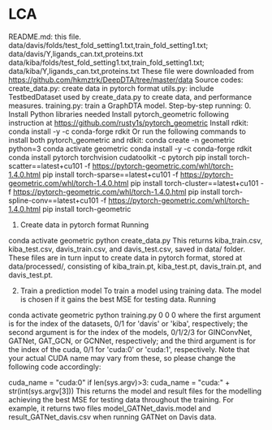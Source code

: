 # LCA
README.md: this file.
data/davis/folds/test_fold_setting1.txt,train_fold_setting1.txt; data/davis/Y,ligands_can.txt,proteins.txt data/kiba/folds/test_fold_setting1.txt,train_fold_setting1.txt; data/kiba/Y,ligands_can.txt,proteins.txt These file were downloaded from https://github.com/hkmztrk/DeepDTA/tree/master/data
Source codes:
create_data.py: create data in pytorch format
utils.py: include TestbedDataset used by create_data.py to create data, and performance measures.
training.py: train a GraphDTA model.
Step-by-step running:
0. Install Python libraries needed
Install pytorch_geometric following instruction at https://github.com/rusty1s/pytorch_geometric
Install rdkit: conda install -y -c conda-forge rdkit
Or run the following commands to install both pytorch_geometric and rdkit:
conda create -n geometric python=3
conda activate geometric
conda install -y -c conda-forge rdkit
conda install pytorch torchvision cudatoolkit -c pytorch
pip install torch-scatter==latest+cu101 -f https://pytorch-geometric.com/whl/torch-1.4.0.html
pip install torch-sparse==latest+cu101 -f https://pytorch-geometric.com/whl/torch-1.4.0.html
pip install torch-cluster==latest+cu101 -f https://pytorch-geometric.com/whl/torch-1.4.0.html
pip install torch-spline-conv==latest+cu101 -f https://pytorch-geometric.com/whl/torch-1.4.0.html
pip install torch-geometric

1. Create data in pytorch format
Running

conda activate geometric
python create_data.py
This returns kiba_train.csv, kiba_test.csv, davis_train.csv, and davis_test.csv, saved in data/ folder. These files are in turn input to create data in pytorch format, stored at data/processed/, consisting of kiba_train.pt, kiba_test.pt, davis_train.pt, and davis_test.pt.

2. Train a prediction model
To train a model using training data. The model is chosen if it gains the best MSE for testing data.
Running

conda activate geometric
python training.py 0 0 0
where the first argument is for the index of the datasets, 0/1 for 'davis' or 'kiba', respectively; the second argument is for the index of the models, 0/1/2/3 for GINConvNet, GATNet, GAT_GCN, or GCNNet, respectively; and the third argument is for the index of the cuda, 0/1 for 'cuda:0' or 'cuda:1', respectively. Note that your actual CUDA name may vary from these, so please change the following code accordingly:

cuda_name = "cuda:0"
if len(sys.argv)>3:
    cuda_name = "cuda:" + str(int(sys.argv[3])) 
This returns the model and result files for the modelling achieving the best MSE for testing data throughout the training. For example, it returns two files model_GATNet_davis.model and result_GATNet_davis.csv when running GATNet on Davis data.
